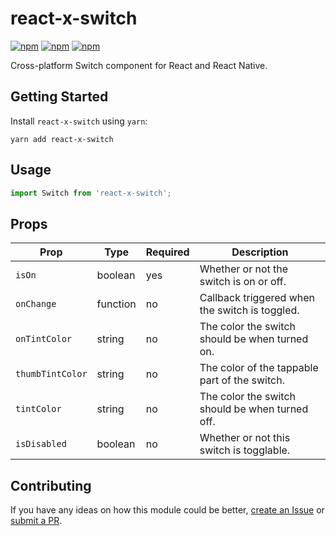 # react-x-switch

[![npm](https://img.shields.io/npm/v/react-x-switch.svg)](https://www.npmjs.com/package/react-x-switch)
[![npm](https://img.shields.io/npm/dt/react-x-switch.svg)](https://www.npmjs.com/package/react-x-switch)
[![npm](https://img.shields.io/npm/l/react-x-switch.svg)](https://github.com/negativetwelve/react-x/blob/master/LICENSE)

Cross-platform Switch component for React and React Native.

## Getting Started

Install `react-x-switch` using `yarn`:

```shell
yarn add react-x-switch
```

## Usage

```javascript
import Switch from 'react-x-switch';
```

## Props

Prop | Type | Required | Description
-----|------|----------|------------
`isOn` | boolean | yes | Whether or not the switch is on or off.
`onChange` | function | no | Callback triggered when the switch is toggled.
`onTintColor` | string | no | The color the switch should be when turned on.
`thumbTintColor` | string | no | The color of the tappable part of the switch.
`tintColor` | string | no | The color the switch should be when turned off.
`isDisabled` | boolean | no | Whether or not this switch is togglable.

## Contributing

If you have any ideas on how this module could be better, [create an Issue](https://github.com/negativetwelve/react-x/issues) or [submit a PR](https://github.com/negativetwelve/react-x/pulls).
